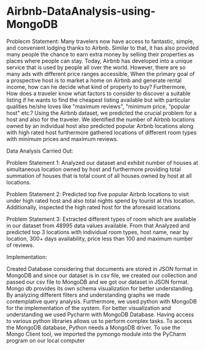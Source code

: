 # Airbnb-DataAnalysis-using-MongoDB
Problecm Statement: Many travelers now have access to fantastic, simple, and convenient lodging thanks to Airbnb. Similar to that, it has also provided many people the chance to earn extra money by selling their properties as places where people can stay. Today, Airbnb has developed into a unique service that is used by people all over the world. However, there are so many ads with different price ranges accessible, When the primary goal of a prospective host is to market a home on Airbnb and generate rental income, how can he decide what kind of property to buy? Furthermore, How does a traveler know what factors to consider to discover a suitable listing if he wants to find the cheapest listing available but with particular qualities he/she loves like "maximum reviews", "minimum price, “popular host" etc.? Using the Airbnb dataset, we predicted the crucial problem for a host and also for the traveler. We identified the number of Airbnb locations owned by an individual host also predicted popular Airbnb locations along with high rated host furthermore gathered locations of different room types with minimum prices and maximum reviews.

Data Analysis Carried Out:

Problem Statement 1: Analyzed our dataset and exhibit number of houses at simultaneous location owned by host and furthermore providing total summation of houses that is total count of all houses owned by host at all locations.

Problem Statement 2: Predicted top five popular Airbnb locations to visit under high rated host and also total nights spend by tourist at this location. Additionally, inspected the high rated host for the aforesaid locations

Problem Statement 3: Extracted different types of room which are available in our dataset from 48995 data values available. From that Analyzed and predicted top 3 locations with individual room types, host name, near by location, 300+ days availability, price less than 100 and maximum number of reviews.

Implementation:

Created Database considering that documents are stored in JSON format in MongoDB and since our dataset is in csv file, we created our collection and passed our csv file to MongoDB and we got our dataset in JSON format. Mongo db provides its own schema visualization for better understanding. By analyzing different filters and understanding graphs we made contemplative query analysis. Furthermore, we used python with MongoDB for the implementation of the system. For better visualization and understanding we used Pycharm with MongoDB Database. Having access to various python libraries allows us to perform complex tasks. To access the MongoDB database, Python needs a MongoDB driver. To use the Mongo Client tool, we imported the pymongo module into the PyCharm program on our local computer
